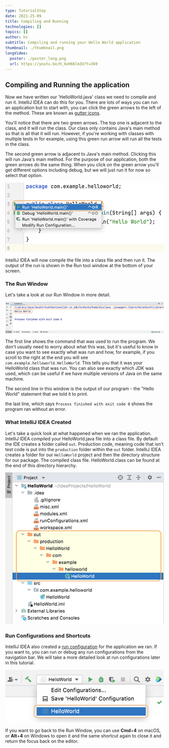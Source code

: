 ```yaml
---
type: TutorialStep
date: 2021-25-09
title: Compiling and Running
technologies: []
topics: []
author: hs
subtitle: Compiling and running your Hello World application
thumbnail: ./thumbnail.png
longVideo:
  poster: ./poster_long.png
  url: https://youtu.be/H_XxH66lm3U?t=369
---
```


## Compiling and Running the application 

Now we have written our 'HelloWorld.java' class we need to compile and run it. IntelliJ IDEA can do this for you. There are lots of ways you can run an application but to start with, you can click the green arrows to the left of the method. These are known as [gutter icons](https://www.jetbrains.com/help/idea/settings-gutter-icons.html). 

You'll notice that there are two green arrows. The top one is adjacent to the class, and it will run the class. Our class only contains Java's main method so that is all that it will run. However, if you're working with classes with multiple tests in for example, using this green run arrow will run all the tests in the class. 

The second green arrow is adjacent to Java's main method. Clicking this will run Java's main method. For the purpose of our application, both the green arrows do the same thing. When you click on the green arrow you'll get different options including debug, but we will just run it for now so select that option.

![Running the class from the gutter icons](running-class-arrows.png)

IntelliJ IDEA will now compile the file into a class file and then run it. The output of the run is shown in the Run tool window at the bottom of your screen. 

### The Run Window

Let's take a look at our Run Window in more detail.

![Run window](run-window.png)

The first line shows the command that was used to run the program. We don't usually need to worry about what this was, but it's useful to know in case you want to see exactly what was run and how, for example, if you scroll to the right at the end you will see `com.example.helloworld.HelloWorld`. This tells you that it was your HelloWorld class that was run. You can also see exactly which JDK was used, which can be useful if we have multiple versions of Java on the same machine.

The second line in this window is the output of our program - the "Hello World" statement that we told it to print.

the last line, which says `Process finished with exit code 0` shows the program ran without an error. 

### What IntelliJ IDEA Created

Let's take a quick look at what happened when we ran the application. IntelliJ IDEA compiled your HelloWorld.java file into a class file. By default the IDE creates a folder called `out`. Production code, meaning code that isn't test code is put into the `production` folder within the `out` folder. IntelliJ IDEA creates a folder for our `HelloWorld` project and then the directory structure for our package. The compiled class file. HelloWorld.class can be found at the end of this directory hierarchy.

![Out folder directory structure](out-directory.png)

### Run Configurations and Shortcuts

IntelliJ IDEA also created a [run configuration](https://www.jetbrains.com/help/idea/run-debug-configuration.html) for the application we ran. If you want to, you can run or debug any run configurations from the navigation bar. We will take a more detailed look at run configurations later in this tutorial.

![Run configuration in the navigation bar](run-config-nav-bar.png)

If you want to go back to the Run Window, you can use **Cmd**+**4** on macOS, or **Alt**+**4**  on Windows to open it and the same shortcut again to close it and return the focus back on the editor. 


